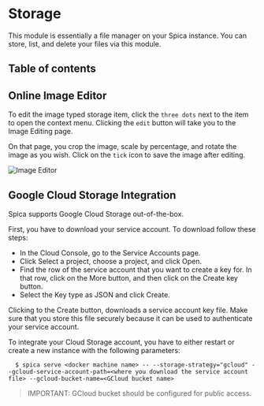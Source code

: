 # Storage

This module is essentially a file manager on your Spica instance. You can store, list, and delete your files via this module.

## Table of contents

## Online Image Editor

To edit the image typed storage item, click the `three dots` next to the item to open the context menu. Clicking the `edit` button will take you to the Image Editing page.

On that page, you crop the image, scale by percentage, and rotate the image as you wish. Click on the `tick` icon to save the image after editing.

![Image Editor](assets/images/docs/storage/image_editor.png)

## Google Cloud Storage Integration

Spica supports Google Cloud Storage out-of-the-box.

First, you have to download your service account. To download follow these steps:

- In the Cloud Console, go to the Service Accounts page.
- Click Select a project, choose a project, and click Open.
- Find the row of the service account that you want to create a key for. In that row, click on the More button, and then click on the Create key button.
- Select the Key type as JSON and click Create.

Clicking to the Create button, downloads a service account key file. Make sure that you store this file securely because it can be used to authenticate your service account.

To integrate your Cloud Storage account, you have to either restart or create a new instance with the following parameters:

```shell
  $ spica serve <docker machine name> -- --storage-strategy="gcloud" --gcloud-service-account-path=<where you download the service account file> --gcloud-bucket-name=<GCloud bucket name>
```

> IMPORTANT: GCloud bucket should be configured for public access.
